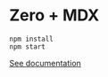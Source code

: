 # Zero + MDX

```shell
npm install
npm start
```

[See documentation](https://mdxjs.com/getting-started/zero)

